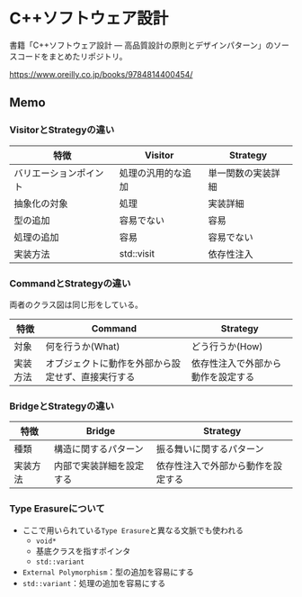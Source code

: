 
# C++ソフトウェア設計

書籍「C++ソフトウェア設計 ― 高品質設計の原則とデザインパターン」のソースコードをまとめたリポジトリ。

https://www.oreilly.co.jp/books/9784814400454/


## Memo

### VisitorとStrategyの違い

| 特徴                   | Visitor            | Strategy           |
| ---------------------- | ------------------ | ------------------ |
| バリエーションポイント | 処理の汎用的な追加 | 単一関数の実装詳細 |
| 抽象化の対象           | 処理               | 実装詳細           |
| 型の追加               | 容易でない         | 容易               |
| 処理の追加             | 容易               | 容易でない         |
| 実装方法               | std::visit         | 依存性注入         |


### CommandとStrategyの違い

両者のクラス図は同じ形をしている。

| 特徴     | Command                                            | Strategy                           |
| -------- | -------------------------------------------------- | ---------------------------------- |
| 対象     | 何を行うか(What)                                   | どう行うか(How)                    |
| 実装方法 | オブジェクトに動作を外部から設定せず、直接実行する | 依存性注入で外部から動作を設定する |

### BridgeとStrategyの違い

| 特徴     | Bridge                   | Strategy                           |
| -------- | ------------------------ | ---------------------------------- |
| 種類     | 構造に関するパターン     | 振る舞いに関するパターン           |
| 実装方法 | 内部で実装詳細を設定する | 依存性注入で外部から動作を設定する |


### Type Erasureについて

- ここで用いられている`Type Erasure`と異なる文脈でも使われる
  - `void*`
  - 基底クラスを指すポインタ
  - `std::variant`
- `External Polymorphism`：型の追加を容易にする
- `std::variant`：処理の追加を容易にする
